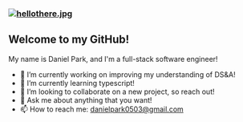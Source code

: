 ### [![hellothere.jpg](https://i.postimg.cc/wTL36671/hellothere.jpg)](https://postimg.cc/Whps8cmV)

## Welcome to my GitHub!

My name is Daniel Park, and I'm a full-stack software engineer!

- 🔭 I’m currently working on improving my understanding of DS&A!
- 🌱 I’m currently learning typescript!
- 👯 I’m looking to collaborate on a new project, so reach out!
- 💬 Ask me about anything that you want!
- 📫 How to reach me: danielpark0503@gmail.com


<!---
[![Visual Studio Code](https://raw.githubusercontent.com/github/explore/80688e429a7d4ef2fca1e82350fe8e3517d3494d/topics/visual-studio-code/visual-studio-code.png)]
[![HTML](https://raw.githubusercontent.com/github/explore/80688e429a7d4ef2fca1e82350fe8e3517d3494d/topics/html/html.png)]
[![CSS3](https://raw.githubusercontent.com/github/explore/80688e429a7d4ef2fca1e82350fe8e3517d3494d/topics/css/css.png)]
[![JavaScript](https://raw.githubusercontent.com/github/explore/80688e429a7d4ef2fca1e82350fe8e3517d3494d/topics/javascript/javascript.png)]
[![React](https://raw.githubusercontent.com/github/explore/80688e429a7d4ef2fca1e82350fe8e3517d3494d/topics/react/react.png)]
[![Node.js](https://raw.githubusercontent.com/github/explore/80688e429a7d4ef2fca1e82350fe8e3517d3494d/topics/nodejs/nodejs.png)]
[![python](https://raw.githubusercontent.com/github/explore/80688e429a7d4ef2fca1e82350fe8e3517d3494d/topics/python/python.png)]
[![flask](https://raw.githubusercontent.com/github/explore/80688e429a7d4ef2fca1e82350fe8e3517d3494d/topics/flask/flask.png)]
[![SQL](https://raw.githubusercontent.com/github/explore/80688e429a7d4ef2fca1e82350fe8e3517d3494d/topics/sql/sql.png)]
[![postgreSQL](https://raw.githubusercontent.com/github/explore/80688e429a7d4ef2fca1e82350fe8e3517d3494d/topics/postgresql/postgresql.png)]
[![Git](https://raw.githubusercontent.com/github/explore/80688e429a7d4ef2fca1e82350fe8e3517d3494d/topics/git/git.png)]
[![GitHub](https://raw.githubusercontent.com/github/explore/78df643247d429f6cc873026c0622819ad797942/topics/github/github.png)]
[![Docker](https://raw.githubusercontent.com/github/explore/80688e429a7d4ef2fca1e82350fe8e3517d3494d/topics/docker/docker.png)]
[![Terminal](https://raw.githubusercontent.com/github/explore/80688e429a7d4ef2fca1e82350fe8e3517d3494d/topics/terminal/terminal.png)]
---!>


